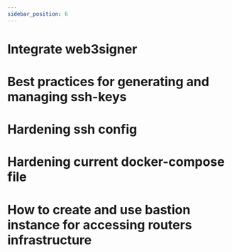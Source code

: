 ```yaml
---
sidebar_position: 6
---
```

# Integrate web3signer

# Best practices for generating and managing ssh-keys

# Hardening ssh config

# Hardening current docker-compose file

# How to create and use bastion instance for accessing routers infrastructure